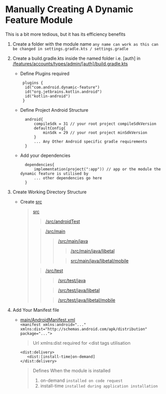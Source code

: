# Manually Creating A Dynamic Feature Module

This is a bit more tedious, but it has its efficiency benefits

1. Create a folder with the module name
   ```any name can work as this can be changed in settings.gradle.kts / settings.gradle```
2. Create a build.gradle.kts inside the named folder i.e. [auth] in
   [/features/accounts/types/admin/\[auth\]/build.gradle.kts](/features/accounts/types/admin/auth/build.gradle.kts)
    - Define Plugins required
      ```
       plugins {
        id("com.android.dynamic-feature")
        id("org.jetbrains.kotlin.android")
        id("kotlin-android")
       }
       ```
    - Define Project Android Structure
      ```
        android{
            compileSdk = 31 // your root project compileSdkVersion
            defaultConfig{
                minSdk = 29 // your root project minSdkVersion
            }
            ... Any Other Android specific gradle requirements 
        }
      ```
    - Add your dependencies
      ```
        dependencies{
            implementation(project(":app")) // app or the module the dynamic feature is utilised by
            ... other dependencies go here 
        }
      ```

3. Create Working Directory Structure
    - Create [src](/features/accounts/types/admin/auth/src)

      > [src](/features/accounts/types/admin/auth/src)
      >> [/src/androidTest](/features/accounts/types/admin/auth/src/androidTest)
      >
      >> [/src/main](/features/accounts/types/admin/auth/src/main)
      >>
      >>> [/src/main/java](/features/accounts/types/admin/auth/src/main/java)
      >>>
      >>>> [/src/main/java/libetal](/features/accounts/types/admin/auth/src/main/java/libetal)
      >>>
      >>>> [src/main/java/libetal/mobile](/features/accounts/types/admin/auth/src/main/java/libetal/mobile)
      >>
      >
      >> [/src/test](/features/accounts/types/admin/auth/src/test)
      > 
      >>> [/src/test/java](/features/accounts/types/admin/auth/src/test/java)  
      >> 
      >>>[/src/test/java/libetal](/features/accounts/types/admin/auth/src/test/java/libetal)
      >>
      >>>[/src/test/java/libetal/mobile](/features/accounts/types/admin/auth/src/test/java/libetal/mobile)


4. Add Your Manifest file
    - [main/AndroidManifest.xml](/features/accounts/types/admin/auth/src/main/AndroidManifest.xml)  
      ```<manifest xmlns:android="..." xmlns:dist="http://schemas.android.com/apk/distribution" package="...">```
      > Url  xmlns:dist required for <dist tags utilisation
      ```
      <dist:delivery>  
         <dist:[install-time|on-demand]
      </dist:delivery>
      ```
      > Defines When the module is installed
      > 1. on-demand ```installed on code request```
      > 2. install-time ```installed during application installation```
    
